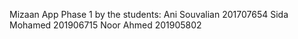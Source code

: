 Mizaan App Phase 1 by the students:
Ani Souvalian 201707654
Sida Mohamed 201906715
Noor Ahmed 201905802
